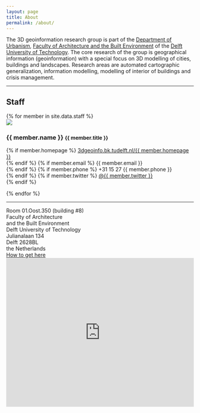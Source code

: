 ```yaml
---
layout: page
title: About
permalink: /about/
---
```



The 3D geoinformation research group is part of the [Department of Urbanism](http://www.bk.tudelft.nl/en/about-faculty/departments/urbanism/), [Faculty of Architecture and the Built Environment](http://www.bk.tudelft.nl) of the [Delft University of Technology](http://www.tudelft.nl). The core research of the group is geographical information (geoinformation) with a special focus on 3D modelling of cities, buildings and landscapes. Research areas are automated cartographic generalization, information modelling, modelling of interior of buildings and crisis management.

--- 

## Staff

<div class="row">
    {% for member in site.data.staff %}
    <div class="col-lg-4 col-sm-6">
    <a href="http://3dgeoinfo.bk.tudelft.nl/{{ member.homepage }}"><img class="img-circle img-responsive" src="/img/staff/{{ member.photo }}"></a>
      <h3>{{ member.name }} <small>{{ member.title }}</small></h3>
      <p>
        {% if member.homepage %}
          <i class="fa fa-home"></i> <a href="http://3dgeoinfo.bk.tudelft.nl/{{ member.homepage }}">3dgeoinfo.bk.tudelft.nl/{{ member.homepage }}</a><br>
        {% endif %}
        {% if member.email %}
          <i class="fa fa-send"></i> {{ member.email }}<br>
        {% endif %}
        {% if member.phone %}
          <i class="fa fa-phone"></i> +31 15 27 {{ member.phone }}<br>
        {% endif %}
        {% if member.twitter %}
          <i class="fa fa-twitter"></i> <a href="https://twitter.com/{{ member.twitter }}">@{{ member.twitter }}</a><br>
        {% endif %}        
      </p>
    </div>
    {% endfor %}
</div>

---

<div class="col-md-4">
  <i class="fa fa-map-marker fa-fw">     </i> Room 01.Oost.350 (building #8) <br>
  <i class="fa fa-map-marker fa-fw fade"></i> Faculty of Architecture <br>
  <i class="fa fa-map-marker fa-fw fade"></i> and the Built Environment<br>
  <i class="fa fa-map-marker fa-fw fade"></i> Delft University of Technology <br>
  <i class="fa fa-map-marker fa-fw fade"></i> Julianalaan 134 <br>
  <i class="fa fa-map-marker fa-fw fade"></i> Delft 2628BL<br>
  <i class="fa fa-map-marker fa-fw fade"></i> the Netherlands <br>
  <i class="fa fa-map-marker fa-fw fade"></i> <a href="http://www.tudelft.nl/en/about-tu-delft/contact-and-accessibility/housing-tu-delft/accessibility/building-8/">How to get here</a>
</div>
<div class="col-md-8">
<iframe width='100%' height='400px' frameBorder='0' src='https://a.tiles.mapbox.com/v4/hugoledoux.j1k9i9hb/attribution,zoompan.html?access_token=pk.eyJ1IjoiaHVnb2xlZG91eCIsImEiOiIyUEdGTTFZIn0.d1jmfpIZI_fD9rl8-bax9w'></iframe>
</div>